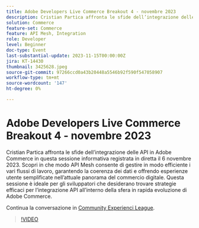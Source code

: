 ```yaml
---
title: Adobe Developers Live Commerce Breakout 4 - novembre 2023
description: Cristian Partica affronta le sfide dell’integrazione delle API in Adobe Commerce in questa sessione informativa registrata in diretta il 6 novembre 2023. Scopri in che modo API Mesh consente di gestire in modo efficiente i vari flussi di lavoro, garantendo la coerenza dei dati e offrendo esperienze utente semplificate nell’attuale panorama del commercio digitale. Questa sessione è ideale per gli sviluppatori che desiderano trovare strategie efficaci per l’integrazione API all’interno della sfera in rapida evoluzione di Adobe Commerce.
solution: Commerce
feature-set: Commerce
feature: API Mesh, Integration
role: Developer
level: Beginner
doc-type: Event
last-substantial-update: 2023-11-15T00:00:00Z
jira: KT-14430
thumbnail: 3425628.jpeg
source-git-commit: 97266ccd0a43b20448a5546b92f590f547058907
workflow-type: tm+mt
source-wordcount: '147'
ht-degree: 0%

---
```



# Adobe Developers Live Commerce Breakout 4 - novembre 2023

Cristian Partica affronta le sfide dell’integrazione delle API in Adobe Commerce in questa sessione informativa registrata in diretta il 6 novembre 2023. Scopri in che modo API Mesh consente di gestire in modo efficiente i vari flussi di lavoro, garantendo la coerenza dei dati e offrendo esperienze utente semplificate nell’attuale panorama del commercio digitale. Questa sessione è ideale per gli sviluppatori che desiderano trovare strategie efficaci per l’integrazione API all’interno della sfera in rapida evoluzione di Adobe Commerce.

Continua la conversazione in [Community Experienci League](https://adobe.ly/3ttN8tz).

>[!VIDEO](https://video.tv.adobe.com/v/3425628/?learn=on)
